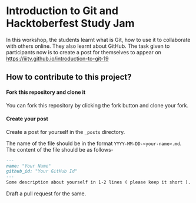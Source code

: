 # Introduction to Git and Hacktoberfest Study Jam

In this workshop, the students learnt what is Git, how to use it to collaborate with others online. They also learnt about GitHub. The task given to participants now is to create a post for themselves to appear on https://iiitv.github.io/introduction-to-git-19

## How to contribute to this project?
#### Fork this repository and clone it
You can fork this repository by clicking the fork button and clone your fork.
#### Create your post
Create a post for yourself in the `_posts` directory.

The name of the file should be in the format `YYYY-MM-DD-<your-name>.md`. The content of the file should be as follows-
```md
---
name: "Your Name"
github_id: "Your GitHub Id"
---
Some description about yourself in 1-2 lines ( please keep it short ).
```

Draft a pull request for the same.
